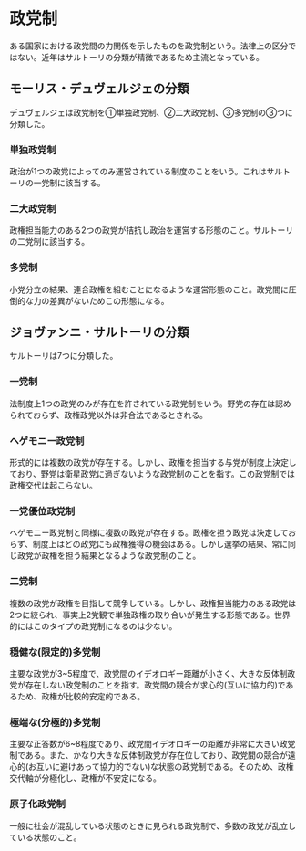 # 政党制

ある国家における政党間の力関係を示したものを政党制という。法律上の区分ではない。近年はサルトーリの分類が精微であるため主流となっている。

## モーリス・デュヴェルジェの分類

デュヴェルジェは政党制を①単独政党制、②二大政党制、③多党制の③つに分類した。

### 単独政党制

政治が1つの政党によってのみ運営されている制度のことをいう。これはサルトーリの一党制に該当する。

### 二大政党制

政権担当能力のある2つの政党が拮抗し政治を運営する形態のこと。サルトーリの二党制に該当する。

### 多党制

小党分立の結果、連合政権を組むことになるような運営形態のこと。政党間に圧倒的な力の差異がないためこの形態になる。

## ジョヴァンニ・サルトーリの分類

サルトーリは7つに分類した。

### 一党制

法制度上1つの政党のみが存在を許されている政党制をいう。野党の存在は認められておらず、政権政党以外は非合法であるとされる。

### ヘゲモニー政党制

形式的には複数の政党が存在する。しかし、政権を担当する与党が制度上決定しており、野党は衛星政党に過ぎないような政党制のことを指す。この政党制では政権交代は起こらない。

### 一党優位政党制

ヘゲモニー政党制と同様に複数の政党が存在する。政権を担う政党は決定しておらず、制度上はどの政党にも政権獲得の機会はある。しかし選挙の結果、常に同じ政党が政権を担う結果となるような政党制のこと。

### 二党制

複数の政党が政権を目指して競争している。しかし、政権担当能力のある政党は2つに絞られ、事実上2党観で単独政権の取り合いが発生する形態である。世界的にはこのタイプの政党制になるのは少ない。

### 穏健な(限定的)多党制

主要な政党が3~5程度で、政党間のイデオロギー距離が小さく、大きな反体制政党が存在しない政党制のことを指す。政党間の競合が求心的(互いに協力的)であるため、政権が比較的安定的である。

### 極端な(分極的)多党制

主要な正答数が6~8程度であり、政党間イデオロギーの距離が非常に大きい政党制である。また、かなり大きな反体制政党が存在位しており、政党間の競合が遠心的(お互いに避けあって協力的でない)な状態の政党制である。そのため、政権交代軸が分極化し、政権が不安定になる。

### 原子化政党制

一般に社会が混乱している状態のときに見られる政党制で、多数の政党が乱立している状態のこと。